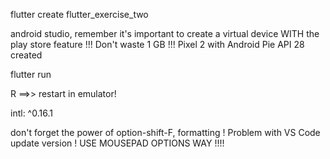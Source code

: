 flutter create flutter_exercise_two

android studio, remember it's important to create a virtual device WITH the play store feature !!! Don't waste 1 GB !!!
Pixel 2 with Android Pie API 28 created

flutter run

R          ==>> restart in emulator!

intl: ^0.16.1

don't forget the power of option-shift-F, formatting ! Problem with VS Code update version ! USE MOUSEPAD OPTIONS WAY !!!!